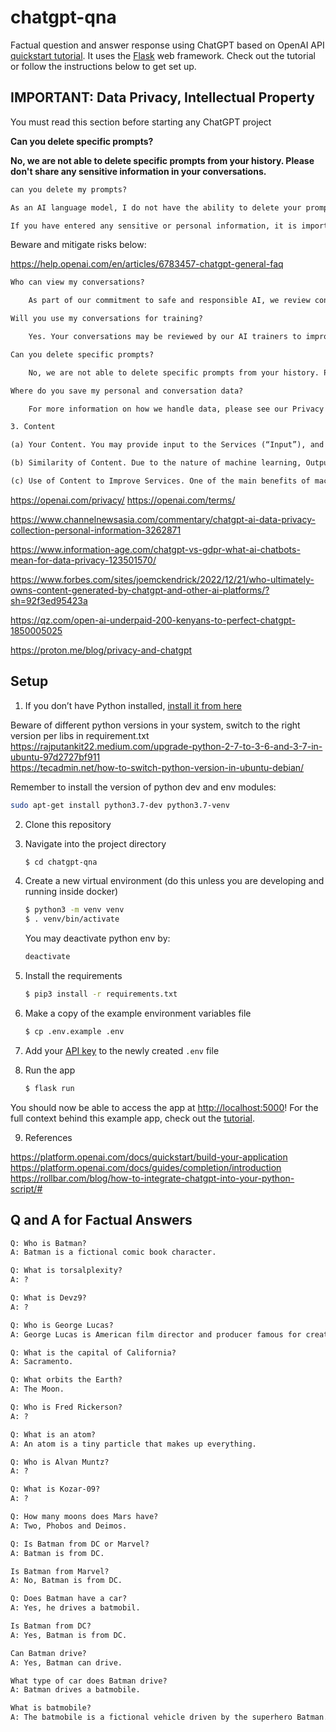 # chatgpt-qna

Factual question and answer response using ChatGPT based on OpenAI API [quickstart tutorial](https://beta.openai.com/docs/quickstart). It uses the [Flask](https://flask.palletsprojects.com/en/2.0.x/) web framework. Check out the tutorial or follow the instructions below to get set up.

## IMPORTANT: Data Privacy, Intellectual Property

You must read this section before starting any ChatGPT project

**Can you delete specific prompts?**

   **No, we are not able to delete specific prompts from your history. Please don't share any sensitive information in your conversations.**

```txt
can you delete my prompts?

As an AI language model, I do not have the ability to delete your prompts or any other data. I am designed to process and respond to text input, and I do not have any control over the data or prompts that are fed to me.

If you have entered any sensitive or personal information, it is important to be cautious about sharing that information and take appropriate measures to protect your privacy. If you are concerned about the security of your data, you should consider using a secure and trusted communication channel, such as an encrypted messaging app or a private email service.
```

Beware and mitigate risks below:   

https://help.openai.com/en/articles/6783457-chatgpt-general-faq  
```txt
Who can view my conversations?

    As part of our commitment to safe and responsible AI, we review conversations to improve our systems and to ensure the content complies with our policies and safety requirements. 

Will you use my conversations for training?

    Yes. Your conversations may be reviewed by our AI trainers to improve our systems.

Can you delete specific prompts?

    No, we are not able to delete specific prompts from your history. Please don't share any sensitive information in your conversations.

Where do you save my personal and conversation data?

    For more information on how we handle data, please see our Privacy Policy and Terms of Use.
```

```txt
3. Content

(a) Your Content. You may provide input to the Services (“Input”), and receive output generated and returned by the Services based on the Input (“Output”). Input and Output are collectively “Content.” As between the parties and to the extent permitted by applicable law, you own all Input, and subject to your compliance with these Terms, OpenAI hereby assigns to you all its right, title and interest in and to Output. OpenAI may use Content as necessary to provide and maintain the Services, comply with applicable law, and enforce our policies. You are responsible for Content, including for ensuring that it does not violate any applicable law or these Terms.

(b) Similarity of Content. Due to the nature of machine learning, Output may not be unique across users and the Services may generate the same or similar output for OpenAI or a third party. For example, you may provide input to a model such as “What color is the sky?” and receive output such as “The sky is blue.” Other users may also ask similar questions and receive the same response. Responses that are requested by and generated for other users are not considered your Content.

(c) Use of Content to Improve Services. One of the main benefits of machine learning models is that they can be improved over time. To help OpenAI provide and maintain the Services, you agree and instruct that we may use Content to develop and improve the Services. You can read more here about how Content may be used to improve model performance. We understand that in some cases you may not want your Content used to improve Services. You can opt out of having Content used for improvement by contacting support@openai.com with your organization ID. Please note that in some cases this may limit the ability of our Services to better address your specific use case.
```

https://openai.com/privacy/
https://openai.com/terms/    


https://www.channelnewsasia.com/commentary/chatgpt-ai-data-privacy-collection-personal-information-3262871  

https://www.information-age.com/chatgpt-vs-gdpr-what-ai-chatbots-mean-for-data-privacy-123501570/  

https://www.forbes.com/sites/joemckendrick/2022/12/21/who-ultimately-owns-content-generated-by-chatgpt-and-other-ai-platforms/?sh=92f3ed95423a  

https://qz.com/open-ai-underpaid-200-kenyans-to-perfect-chatgpt-1850005025  

https://proton.me/blog/privacy-and-chatgpt  


## Setup

1. If you don’t have Python installed, [install it from here](https://www.python.org/downloads/)

Beware of different python versions in your system, switch to the right version per libs in requirement.txt  
https://rajputankit22.medium.com/upgrade-python-2-7-to-3-6-and-3-7-in-ubuntu-97d2727bf911  
https://tecadmin.net/how-to-switch-python-version-in-ubuntu-debian/  

Remember to install the version of python dev and env modules:  
```sh
sudo apt-get install python3.7-dev python3.7-venv
```

2. Clone this repository

3. Navigate into the project directory

   ```bash
   $ cd chatgpt-qna
   ```

4. Create a new virtual environment (do this unless you are developing and running inside docker)  

   ```bash
   $ python3 -m venv venv
   $ . venv/bin/activate
   ```

   You may deactivate python env by:  
   ```bash
   deactivate
   ```

5. Install the requirements

   ```bash
   $ pip3 install -r requirements.txt
   ```

6. Make a copy of the example environment variables file

   ```bash
   $ cp .env.example .env
   ```

7. Add your [API key](https://beta.openai.com/account/api-keys) to the newly created `.env` file

8. Run the app

   ```bash
   $ flask run
   ```

You should now be able to access the app at [http://localhost:5000](http://localhost:5000)! For the full context behind this example app, check out the [tutorial](https://beta.openai.com/docs/quickstart).

9. References

https://platform.openai.com/docs/quickstart/build-your-application  
https://platform.openai.com/docs/guides/completion/introduction  
https://rollbar.com/blog/how-to-integrate-chatgpt-into-your-python-script/#  


## Q and A for Factual Answers

```txt
Q: Who is Batman?
A: Batman is a fictional comic book character.

Q: What is torsalplexity?
A: ?

Q: What is Devz9?
A: ?

Q: Who is George Lucas?
A: George Lucas is American film director and producer famous for creating Star Wars.

Q: What is the capital of California?
A: Sacramento.

Q: What orbits the Earth?
A: The Moon.

Q: Who is Fred Rickerson?
A: ?

Q: What is an atom?
A: An atom is a tiny particle that makes up everything.

Q: Who is Alvan Muntz?
A: ?

Q: What is Kozar-09?
A: ?

Q: How many moons does Mars have?
A: Two, Phobos and Deimos.

Q: Is Batman from DC or Marvel?
A: Batman is from DC.

Is Batman from Marvel?
A: No, Batman is from DC.

Q: Does Batman have a car?
A: Yes, he drives a batmobil.

Is Batman from DC?
A: Yes, Batman is from DC.

Can Batman drive?
A: Yes, Batman can drive.

What type of car does Batman drive?
A: Batman drives a batmobile.

What is batmobile?
A: The batmobile is a fictional vehicle driven by the superhero Batman. It is typically depicted as an advanced, armored car with many special features.
```


